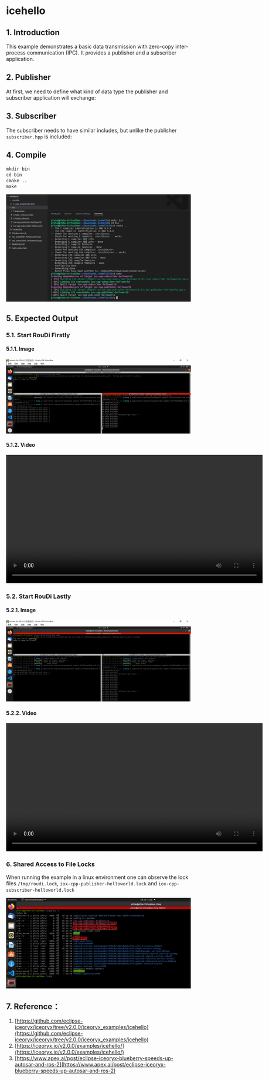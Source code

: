 # icehello

## 1. Introduction

This example demonstrates a basic data transmission with zero-copy inter-process communication (IPC). It provides a publisher and a subscriber application.

## 2. Publisher

At first, we need to define what kind of data type the publisher and subscriber application will exchange:

## 3. Subscriber

The subscriber needs to have similar includes, but unlike the publisher `subscriber.hpp` is included:

## 4. Compile

```
mkdir bin
cd bin
cmake ..
make
```

![](images/2022-07-07_133736.png)

## 5. Expected Output

### 5.1. Start RouDi Firstly

#### 5.1.1. Image

![](images/2022-07-10_131154.png)

#### 5.1.2. Video

<video width="700" controls>
	<source src="/en/latest/_static/icehello01.mp4" />
</video>


### 5.2. Start RouDi Lastly

#### 5.2.1. Image

![](images/2022-07-10_131525.png)

#### 5.2.2. Video

<video width="700" controls>
	<source src="/en/latest/_static/icehello02.mp4" />
</video>


### 6. Shared Access to File Locks

When running the example in a linux environment one can observe the lock files `/tmp/roudi.lock`, `iox-cpp-publisher-helloworld.lock` and `iox-cpp-subscriber-helloworld.lock`

![](images/2022-07-10_133815.png)



## 7. Reference：

1. [https://github.com/eclipse-iceoryx/iceoryx/tree/v2.0.0/iceoryx_examples/icehello](https://github.com/eclipse-iceoryx/iceoryx/tree/v2.0.0/iceoryx_examples/icehello)
2. [https://iceoryx.io/v2.0.0/examples/icehello/](https://iceoryx.io/v2.0.0/examples/icehello/)
3. [https://www.apex.ai/post/eclipse-iceoryx-blueberry-speeds-up-autosar-and-ros-2](https://www.apex.ai/post/eclipse-iceoryx-blueberry-speeds-up-autosar-and-ros-2)
